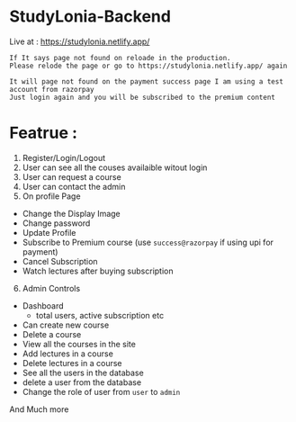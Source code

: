 # StudyLonia-Backend
Live at : https://studylonia.netlify.app/

```
If It says page not found on reloade in the production.
Please relode the page or go to https://studylonia.netlify.app/ again

It will page not found on the payment success page I am using a test account from razorpay
Just login again and you will be subscribed to the premium content

```

# Featrue :
1. Register/Login/Logout
2. User can see all the couses availaible witout login
3. User can request a course
4. User can contact the admin
5. On profile Page
  - Change the Display Image
  - Change password
  - Update Profile
  - Subscribe to Premium course (use `success@razorpay` if using upi for payment)
  - Cancel Subscription
  - Watch lectures after buying subscription

6. Admin Controls
- Dashboard
  - total users, active subscription etc
- Can create new course
- Delete a course
- View all the courses in the site
- Add lectures in a course
- Delete lectures in a course
- See all the users in the database
- delete a user from the database
- Change the role of user from `user` to `admin`


And Much more

